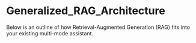 # Generalized_RAG_Architecture
Below is an outline of how Retrieval-Augmented Generation (RAG) fits into your existing multi-mode assistant.
